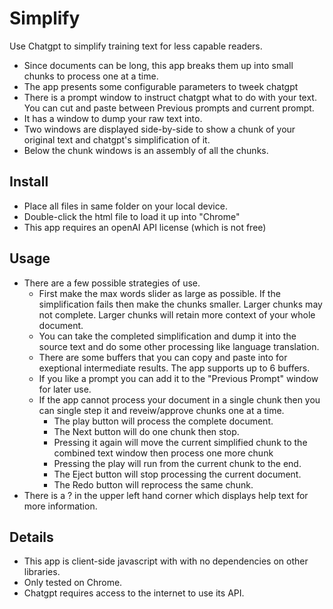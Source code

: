 # Simplify
Use Chatgpt to simplify training text for less capable readers.
- Since documents can be long, this app breaks them up into small chunks to process one at a time.
- The app presents some configurable parameters to tweek chatgpt
- There is a prompt window to instruct chatgpt what to do with your text. You can cut and paste between Previous prompts and current prompt.
- It has a window to dump your raw text into.
- Two windows are displayed side-by-side to show a chunk of your original text and chatgpt's simplification of it.
- Below the chunk windows is an assembly of all the chunks.
## Install
- Place all files in same folder on your local device.
- Double-click the html file to load it up into "Chrome" 
- This app requires an openAI API license (which is not free)
## Usage
- There are a few possible strategies of use.
  - First make the max words slider as large as possible. If the simplification fails then make the chunks smaller. Larger chunks may not complete. Larger chunks will retain more context of your whole document.
  - You can take the completed simplification and dump it into the source text and do some other processing like language translation.
  - There are some buffers that you can copy and paste into for exeptional intermediate results. The app supports up to 6 buffers.
  - If you like a prompt you can add it to the "Previous Prompt" window for later use.
  - If the app cannot process your document in a single chunk then you can single step it and reveiw/approve chunks one at a time.
    - The play button will process the complete document.
    - The Next button will do one chunk then stop.
    - Pressing it again will move the current simplified chunk to the combined text window then process one more chunk
    - Pressing the play will run from the current chunk to the end.
    - The Eject button will stop processing the current document.
    - The Redo button will reprocess the same chunk.  
- There is a ? in the upper left hand corner which displays help text for more information.
## Details
- This app is client-side javascript with with no dependencies on other libraries.
- Only tested on Chrome.
- Chatgpt requires access to the internet to use its API.
